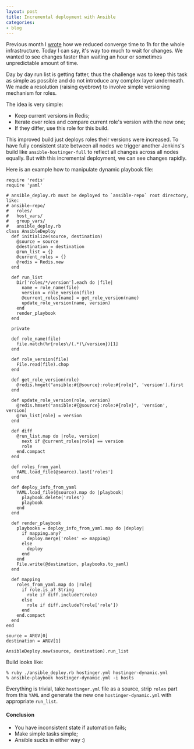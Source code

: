```yaml
---
layout: post
title: Incremental deployment with Ansible
categories:
- blog
---
```


Previous month I [wrote](http://donatas.net/blog/2017/02/02/ansible-converge-time/) how we reduced converge time to 1h for the whole infrastructure. Today I can say, it's way too much to wait for changes. We wanted to see changes faster than waiting an hour or sometimes unpredictable amount of time.

Day by day run list is getting fatter, thus the challenge was to keep this task as simple as possible and do not introduce any complex layer underneath. We made a resolution (raising eyebrow) to involve simple versioning mechanism for roles.

The idea is very simple:

* Keep current versions in Redis;
* Iterate over roles and compare current role's version with the new one;
* If they differ, use this role for this build.

This improved build just deploys roles their versions were increased. To have fully consistent state between all nodes we trigger another Jenkins's build like `ansible-hostinger-full` to reflect all changes across all nodes equally. But with this incremental deployment, we can see changes rapidly.

Here is an example how to manipulate dynamic playbook file:

```
require 'redis'
require 'yaml'

# ansible_deploy.rb must be deployed to `ansible-repo` root directory, like:
# ansible-repo/
#   roles/
#   host_vars/
#   group_vars/
#   ansible_deploy.rb
class AnsibleDeploy
  def initialize(source, destination)
    @source = source
    @destination = destination
    @run_list = {}
    @current_roles = {}
    @redis = Redis.new
  end

  def run_list
    Dir['roles/*/version'].each do |file|
      name = role_name(file)
      version = role_version(file)
      @current_roles[name] = get_role_version(name)
      update_role_version(name, version)
    end
    render_playbook
  end

  private

  def role_name(file)
    file.match(%r{roles\/(.*)\/version})[1]
  end

  def role_version(file)
    File.read(file).chop
  end

  def get_role_version(role)
    @redis.hmget("ansible:#{@source}:role:#{role}", 'version').first
  end

  def update_role_version(role, version)
    @redis.hmset("ansible:#{@source}:role:#{role}", 'version', version)
    @run_list[role] = version
  end

  def diff
    @run_list.map do |role, version|
      next if @current_roles[role] == version
      role
    end.compact
  end

  def roles_from_yaml
    YAML.load_file(@source).last['roles']
  end

  def deploy_info_from_yaml
    YAML.load_file(@source).map do |playbook|
      playbook.delete('roles')
      playbook
    end
  end

  def render_playbook
    playbooks = deploy_info_from_yaml.map do |deploy|
      if mapping.any?
        deploy.merge('roles' => mapping)
      else
        deploy
      end
    end
    File.write(@destination, playbooks.to_yaml)
  end

  def mapping
    roles_from_yaml.map do |role|
      if role.is_a? String
        role if diff.include?(role)
      else
        role if diff.include?(role['role'])
      end
    end.compact
  end
end

source = ARGV[0]
destination = ARGV[1]

AnsibleDeploy.new(source, destination).run_list
```

Build looks like:

```
% ruby ./ansible_deploy.rb hostinger.yml hostinger-dynamic.yml
% ansible-playbook hostinger-dynamic.yml -i hosts
```

Everything is trivial, take `hostinger.yml` file as a source, strip `roles` part from this `YAML` and generate the new one `hostinger-dynamic.yml` with appropriate `run_list`.

#### Conclusion

* You have inconsistent state if automation fails;
* Make simple tasks simple;
* Ansible sucks in either way :)
